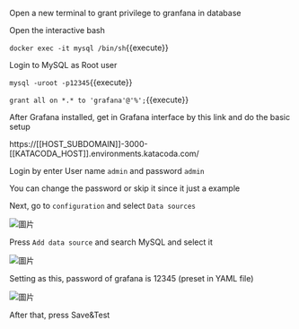 Open a new terminal to grant privilege to granfana in database

Open the interactive bash

`docker exec -it mysql /bin/sh`{{execute}}

Login to MySQL as Root user

`mysql -uroot -p12345`{{execute}}

`grant all on *.* to 'grafana'@'%';`{{execute}}



After Grafana installed, get in Grafana interface by this link and do the basic setup

https://[[HOST_SUBDOMAIN]]-3000-[[KATACODA_HOST]].environments.katacoda.com/

Login by enter User name `admin` and password `admin`

You can change the password or skip it since it just a example

Next, go to `configuration` and select `Data sources`

![圖片](https://user-images.githubusercontent.com/74434769/141003725-cf556412-d50d-47ef-947d-e5eac6cb6df8.png)

Press `Add data source` and search MySQL and select it

![圖片](https://user-images.githubusercontent.com/74434769/141003949-9c8003f7-4282-460d-ad2b-9b394c9ba767.png)

Setting as this, password of grafana is 12345 (preset in YAML file)

![圖片](https://user-images.githubusercontent.com/74434769/141006629-3bb89f4f-26a2-4774-a428-4b14ea3f0a45.png)

After that, press Save&Test
